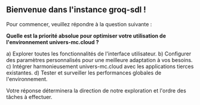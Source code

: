 ##  Bienvenue dans l'instance groq-sdl ! 

Pour commencer, veuillez répondre à la question suivante :

**Quelle est la priorité absolue pour optimiser votre utilisation de l'environnement  univers-mc.cloud ?**

a)  Explorer toutes les fonctionnalités de l'interface utilisateur.
b)  Configurer des paramètres personnalisés pour une meilleure adaptation à vos besoins.
c)  Intégrer harmonieusement univers-mc.cloud avec les applications tierces existantes.
d)  Tester et surveiller les performances globales de l'environnement.


Votre réponse déterminera la direction de notre exploration et l'ordre des tâches à effectuer.  

